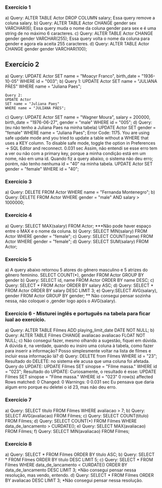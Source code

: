 ### Exercício 1
a) Query: ALTER TABLE Actor DROP COLUMN salary;
Essa query remove a coluna salary.
b) Query: ALTER TABLE Actor CHANGE gender sex VARCHAR(6);
Essa query muda o nome da coluna gender para sex e é uma string de no máximo 6 caracteres.
c) Query: ALTER TABLE Actor CHANGE gender gender VARCHAR(255);
Essa query volta o nome da coluna para gender e agora ela aceita 255 caracteres.
d) Query: ALTER TABLE Actor CHANGE gender gender VARCHAR(100);

## Exercício 2
a) Query: 
    UPDATE Actor
    SET name = "Moacyr Franco",  birth_date = "1936-10-05"
    WHERE id = "003";
b) Query 1:
    UPDATE Actor
    SET name = "JULIANA PÃES"
    WHERE name = "Juliana Paes";

    Query 2:
    UPDATE Actor
    SET name = "Juliana Paes"
    WHERE name = "JULIANA PÃES";
c) Query: 
    UPDATE Actor
    SET name = "Wagner Moura",  salary = 200000, birth_date = "1976-06-27", gender = "male"
    WHERE id = "005";
d) Query: (eu não tenho a Juliana Paes na minha tabela)
    UPDATE Actor
    SET gender = "female"
    WHERE name = "Juliana Paes";
    	Error Code: 1175. You are using safe update mode and you tried to update a table without a WHERE that uses a KEY column. To disable safe mode, toggle the option in Preferences -> SQL Editor and reconnect.	0.031 sec
    Assim, não entendi se esse erro tem a ver ou não com a primary key, porque a minha condição está em um nome, não em uma id. Quando fiz a query abaixo, o sistema não deu erro; porém, não tenho nenhuma id = "40" na minha tabela. 
        UPDATE Actor
        SET gender = "female"
        WHERE id = "40";

### Exercício 3
a) Query: DELETE FROM Actor WHERE name = "Fernanda Montenegro";
b) Query: DELETE FROM Actor WHERE gender = "male" AND salary > 1000000;

### Exercício 4
a) Query: SELECT MAX(salary) FROM Actor; ***Não pode haver espaço entre o MAX e o nome da coluna.
b) Query: SELECT MIN(salary) FROM Actor WHERE gender = "female";
c) Query: SELECT COUNT(name) FROM Actor WHERE gender = "female";
d) Query: SELECT SUM(salary) FROM Actor;

### Exercício 5
a) A query abaixo retornou 5 atores do gênero masculino e 5 atrizes do gênero feminino.
    SELECT COUNT(*), gender
    FROM Actor
    GROUP BY gender
b) Query: SELECT id, name FROM Actor ORDER BY name DESC;
c) Query: SELECT * FROM Actor ORDER BY salary ASC;
d) Query: SELECT * FROM Actor ORDER BY salary DESC LIMIT 3;
e) Query:SELECT AVG(salary), gender FROM Actor GROUP BY gender; ** Não consegui pensar sozinha nessa, não coloquei o ,gender logo após o AVG(salary).

### Exercício 6 - Misturei inglês e português na tabela para ficar iual ao exercício.
a) Query: ALTER TABLE Filmes ADD playing_limit_date DATE NOT NULL;
b) Query: ALTER TABLE Filmes CHANGE avaliacao avaliacao FLOAT NOT NULL;
c) Não consegui fazer, mesmo olhando a sugestão, fiquei em dúvida. A dúvida é, na verdade, quando eu insiro uma coluna à tabela, como fazer para inserir a informação? Posso simplesmente voltar na lista de filmes e incluir essa informação lá?
d) Query: DELETE from Filmes WHERE id = "23";
    Resultado do DELETE: no sistema ele acusa que uma coluna foi afetada.
Query do UPDATE: UPDATE Filmes SET sinopse = "Filme massa." WHERE id = "023";
    Resultado do UPDATE: Curiosamente, o resultado é esse: UPDATE Filmes SET sinopse = "Filme massa." WHERE id = "023"	0 row(s) affected  Rows matched: 0  Changed: 0  Warnings: 0	0.031 sec
    Eu pensava que daria algum erro porque eu deletei o id 23, mas não deu erro.

### Exercício 7
a) Query: SELECT titulo FROM Filmes WHERE avaliacao > 7;
b) Query: SELECT AVG(avaliacao) FROM Filmes;
c) Query: SELECT COUNT(titulo) FROM Filmes;
d) Query: SELECT COUNT(*) FROM Filmes WHERE data_de_lancamento > CURDATE();
e) Query: SELECT MAX(avaliacao) FROM Filmes;
f) Query: SELECT MIN(avaliacao) FROM Filmes;

### Exercício 8
a) Query: SELECT * FROM Filmes ORDER BY titulo ASC;
b) Query: SELECT * FROM Filmes ORDER BY titulo DESC LIMIT 5;
c) Query: SELECT * FROM Filmes WHERE data_de_lancamento < CURDATE() ORDER BY data_de_lancamento DESC 
LIMIT 3; *Não consegui pensar nessa resolução, mas vendo, entendo. 
d) Query: SELECT * FROM Filmes ORDER BY avaliacao DESC LIMIT 3; *Não consegui pensar nessa resolução.



